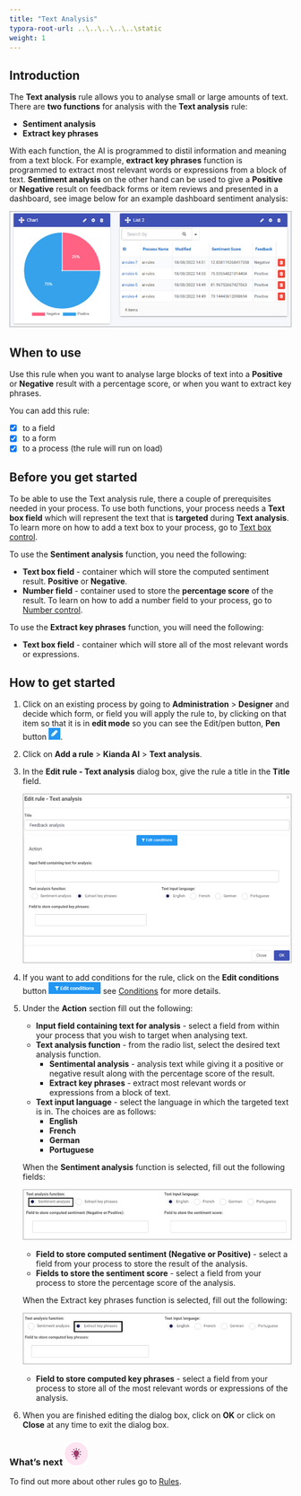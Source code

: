 ```yaml
---
title: "Text Analysis"
typora-root-url: ..\..\..\..\..\static
weight: 1
---
```


## Introduction

The **Text analysis** rule allows you to analyse small or large amounts of text. There are **two functions** for analysis with the **Text analysis** rule:

- **Sentiment analysis**
- **Extract key phrases**

With each function, the AI is programmed to distil information and meaning from a text block. For example, **extract key phrases** function is programmed to extract most relevant words or expressions from a block of text. **Sentiment analysis** on the other hand can be used to give a **Positive** or **Negative** result on feedback forms or item reviews and presented in a dashboard, see image below for an example dashboard sentiment analysis:

![sentiment dashboard displaying score and feedback.](/images/ai-rule-dashboard.jpg)

## When to use

Use this rule when you want to analyse large blocks of text into a **Positive** or **Negative** result with a percentage score, or when you want to extract key phrases. 

You can add this rule:

- [x] to a field
- [x] to a form 
- [x] to a process (the rule will run on load)

## Before you get started

To be able to use the Text analysis rule, there a couple of prerequisites needed in your process. To use both functions, your process needs a **Text box field** which will represent the text that is **targeted** during **Text analysis**. To learn more on how to add a text box to your process, go to [Text box control](/docs/platform/controls/input/textbox/).

To use the **Sentiment analysis** function, you need the following:

- **Text box field** - container which will store the computed sentiment result. **Positive** or **Negative**.
- **Number field** - container used to store the **percentage score** of the result. To learn on how to add a number field to your process, go to [Number control](/docs/platform/controls/input/number/).

To use the **Extract key phrases** function, you will need the following:

- **Text box field** - container which will store all of the most relevant words or expressions.

## How to get started

1. Click on an existing process by going to **Administration** > **Designer** and decide which form, or field you will apply the rule to, by clicking on that item so that it is in **edit mode** so you can see the Edit/pen button, **Pen** button ![Pen button](/images/penicon.png).

2. Click on **Add a rule** > **Kianda AI** > **Text analysis**.

3. In the **Edit rule - Text analysis** dialog box, give the rule a title in the **Title** field.

   ![Text analysis edit rule dialog box](/images/text-analysis-edit-rule.jpg)

4. If you want to add conditions for the rule, click on the **Edit conditions** button ![Edit conditions button](/images/editconditions.png) see [Conditions](/docs/platform/rules/general/add-conditions/) for more details.

5. Under the **Action** section fill out the following:

   - **Input field containing text for analysis** - select a field from within your process that you wish to target when analysing text.
   - **Text analysis function** - from the radio list, select the desired text analysis function.
     - **Sentimental analysis** - analysis text while giving it a positive or negative result along with the percentage score of the result.
     - **Extract key phrases** - extract most relevant words or expressions from a block of text.
   - **Text input language** - select the language in which the targeted text is in. The choices are as follows:
     - **English**
     - **French**
     - **German**
     - **Portuguese**

   When the **Sentiment analysis** function is selected, fill out the following fields:

   ![Sentiment function options](/images/text-analysis-sentiment.jpg)

   - **Field to store computed sentiment (Negative or Positive)** - select a field from your process to store the result of the analysis.
   - **Fields to store the sentiment score** - select a field from your process to store the percentage score of the analysis.

   When the Extract key phrases function is selected, fill out the following:

   ![Extract key phrases function options](/images/text-analysis-phrases.jpg)

   - **Field to store computed key phrases** - select a field from your process to store all of the most relevant words or expressions of the analysis.

6. When you are finished editing the dialog box, click on **OK** or click on **Close** at any time to exit the dialog box.

### What’s next ![Idea icon](/images/18.png)

To find out more about other rules go to [Rules](/docs/platform/rules/).
